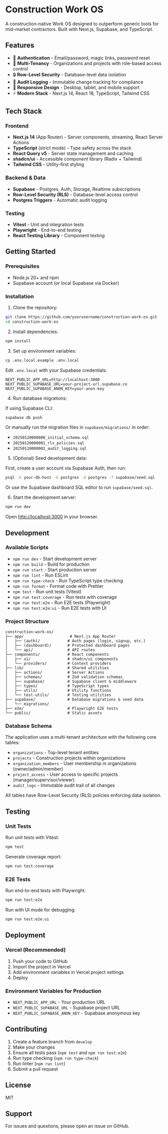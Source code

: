 # Construction Work OS

A construction-native Work OS designed to outperform generic tools for mid-market contractors. Built with Next.js, Supabase, and TypeScript.

## Features

- 🔐 **Authentication** - Email/password, magic links, password reset
- 🏢 **Multi-Tenancy** - Organizations and projects with role-based access control
- 🔒 **Row-Level Security** - Database-level data isolation
- 📝 **Audit Logging** - Immutable change tracking for compliance
- 📱 **Responsive Design** - Desktop, tablet, and mobile support
- ⚡ **Modern Stack** - Next.js 14, React 18, TypeScript, Tailwind CSS

## Tech Stack

### Frontend
- **Next.js 14** (App Router) - Server components, streaming, React Server Actions
- **TypeScript** (strict mode) - Type safety across the stack
- **React Query v5** - Server state management and caching
- **shadcn/ui** - Accessible component library (Radix + Tailwind)
- **Tailwind CSS** - Utility-first styling

### Backend & Data
- **Supabase** - Postgres, Auth, Storage, Realtime subscriptions
- **Row-Level Security (RLS)** - Database-level access control
- **Postgres Triggers** - Automatic audit logging

### Testing
- **Vitest** - Unit and integration tests
- **Playwright** - End-to-end testing
- **React Testing Library** - Component testing

## Getting Started

### Prerequisites

- Node.js 20+ and npm
- Supabase account (or local Supabase via Docker)

### Installation

1. Clone the repository:
```bash
git clone https://github.com/yourusername/construction-work-os.git
cd construction-work-os
```

2. Install dependencies:
```bash
npm install
```

3. Set up environment variables:
```bash
cp .env.local.example .env.local
```

Edit `.env.local` with your Supabase credentials:
```
NEXT_PUBLIC_APP_URL=http://localhost:3000
NEXT_PUBLIC_SUPABASE_URL=your-project-url.supabase.co
NEXT_PUBLIC_SUPABASE_ANON_KEY=your-anon-key
```

4. Run database migrations:

If using Supabase CLI:
```bash
supabase db push
```

Or manually run the migration files in `supabase/migrations/` in order:
- `20250120000000_initial_schema.sql`
- `20250120000001_rls_policies.sql`
- `20250120000002_audit_logging.sql`

5. (Optional) Seed development data:

First, create a user account via Supabase Auth, then run:
```bash
psql -h your-db-host -U postgres -d postgres -f supabase/seed.sql
```

Or use the Supabase dashboard SQL editor to run `supabase/seed.sql`.

6. Start the development server:
```bash
npm run dev
```

Open [http://localhost:3000](http://localhost:3000) in your browser.

## Development

### Available Scripts

- `npm run dev` - Start development server
- `npm run build` - Build for production
- `npm run start` - Start production server
- `npm run lint` - Run ESLint
- `npm run type-check` - Run TypeScript type checking
- `npm run format` - Format code with Prettier
- `npm test` - Run unit tests (Vitest)
- `npm run test:coverage` - Run tests with coverage
- `npm run test:e2e` - Run E2E tests (Playwright)
- `npm run test:e2e:ui` - Run E2E tests with UI

### Project Structure

```
construction-work-os/
├── app/                    # Next.js App Router
│   ├── (auth)/            # Auth pages (login, signup, etc.)
│   ├── (dashboard)/       # Protected dashboard pages
│   └── api/               # API routes
├── components/            # React components
│   ├── ui/                # shadcn/ui components
│   └── providers/         # Context providers
├── lib/                   # Shared utilities
│   ├── actions/           # Server Actions
│   ├── schemas/           # Zod validation schemas
│   ├── supabase/          # Supabase client & middleware
│   ├── types/             # TypeScript types
│   ├── utils/             # Utility functions
│   └── test-utils/        # Testing utilities
├── supabase/              # Database migrations & seed data
│   └── migrations/
├── e2e/                   # Playwright E2E tests
└── public/                # Static assets
```

### Database Schema

The application uses a multi-tenant architecture with the following core tables:

- `organizations` - Top-level tenant entities
- `projects` - Construction projects within organizations
- `organization_members` - User membership in organizations (owner/admin/member)
- `project_access` - User access to specific projects (manager/supervisor/viewer)
- `audit_logs` - Immutable audit trail of all changes

All tables have Row-Level Security (RLS) policies enforcing data isolation.

## Testing

### Unit Tests

Run unit tests with Vitest:
```bash
npm test
```

Generate coverage report:
```bash
npm run test:coverage
```

### E2E Tests

Run end-to-end tests with Playwright:
```bash
npm run test:e2e
```

Run with UI mode for debugging:
```bash
npm run test:e2e:ui
```

## Deployment

### Vercel (Recommended)

1. Push your code to GitHub
2. Import the project in Vercel
3. Add environment variables in Vercel project settings
4. Deploy

### Environment Variables for Production

- `NEXT_PUBLIC_APP_URL` - Your production URL
- `NEXT_PUBLIC_SUPABASE_URL` - Supabase project URL
- `NEXT_PUBLIC_SUPABASE_ANON_KEY` - Supabase anonymous key

## Contributing

1. Create a feature branch from `develop`
2. Make your changes
3. Ensure all tests pass (`npm test` and `npm run test:e2e`)
4. Run type checking (`npm run type-check`)
5. Run linter (`npm run lint`)
6. Submit a pull request

## License

MIT

## Support

For issues and questions, please open an issue on GitHub.
